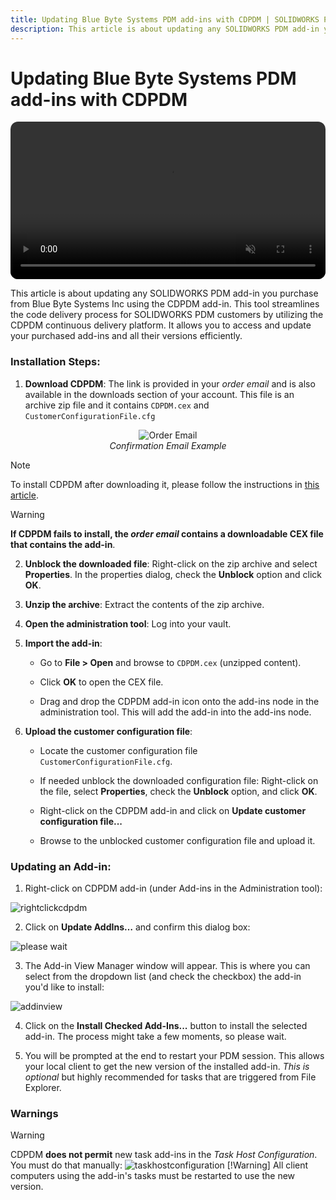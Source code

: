 ```yaml
---
title: Updating Blue Byte Systems PDM add-ins with CDPDM | SOLIDWORKS PDM
description: This article is about updating any SOLIDWORKS PDM add-in you purchase from Blue Byte Systems Inc using the CDPDM add-in.
---
```

# Updating Blue Byte Systems PDM add-ins with CDPDM


<video src="https://bluebyte.biz/wp-content/docsvideos/cdpdm.mp4" autoplay muted controls style="width: 100%; border-radius: 12px;"></video>


This article is about updating any SOLIDWORKS PDM add-in you purchase from Blue Byte Systems Inc using the CDPDM add-in. This tool streamlines the code delivery process for SOLIDWORKS PDM customers by utilizing the CDPDM continuous delivery platform. It allows you to access and update your purchased add-ins and all their versions efficiently.

### Installation Steps:

1. **Download CDPDM**: The link is provided in your *order email* and is also available in the downloads section of your account. This file is an archive zip file and it contains `CDPDM.cex` and `CustomerConfigurationFile.cfg`

<p align="center">
  <img src="../images/confirmationemail.png" alt="Order Email" />
  <br>
  <em>Confirmation Email Example</em>
</p>


> [!Note]
> To install CDPDM after downloading it, please follow the instructions in [this article](/src/cdpdm.html).


> [!Warning]
> **If CDPDM fails to install, the *order email* contains a downloadable CEX file that contains the add-in**.

2. **Unblock the downloaded file**: Right-click on the zip archive and select **Properties**. In the properties dialog, check the **Unblock** option and click **OK**.

3. **Unzip the archive**: Extract the contents of the zip archive.

4. **Open the administration tool**: Log into your vault.

5. **Import the add-in**:
    
    - Go to **File > Open** and browse to `CDPDM.cex` (unzipped content).
    
    - Click **OK** to open the CEX file.
    
    - Drag and drop the CDPDM add-in icon onto the add-ins node in the administration tool. This will add the add-in into the add-ins node.

6. **Upload the customer configuration file**:
    
    - Locate the customer configuration file `CustomerConfigurationFile.cfg`.
    
    - If needed unblock the downloaded configuration file: Right-click on the file, select **Properties**, check the **Unblock** option, and click **OK**.
    
    - Right-click on the CDPDM add-in and click on **Update customer configuration file...**
    
    - Browse to the unblocked customer configuration file and upload it.

### Updating an Add-in:

1. Right-click on CDPDM add-in (under Add-ins in the Administration tool):

![rightclickcdpdm](/images/rightclickcdpdm.png)

2. Click on **Update AddIns…** and confirm this dialog box:

![please wait](/images/cdpdmpleasewait.png)

3. The Add-in View Manager window will appear. This is where you can select from the dropdown list (and check the checkbox) the add-in you'd like to install:

![addinview](/images/addinview.png)

4. Click on the **Install Checked Add-Ins...** button to install the selected add-in. The process might take a few moments, so please wait.

5. You will be prompted at the end to restart your PDM session. This allows your local client to get the new version of the installed add-in. *This is optional* but highly recommended for tasks that are triggered from File Explorer.

### Warnings

> [!Warning]
> CDPDM **does not permit** new task add-ins in the *Task Host Configuration*. You must do that manually:
> ![taskhostconfiguration](/images/taskhostconfiguration.png)
> [!Warning]
> All client computers using the add-in's tasks must be restarted to use the new version.